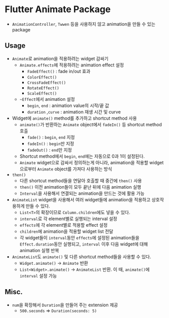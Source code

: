 # Flutter Animate Package

- `AnimationController`, `Twwen` 등을 사용하지 않고 animation을 만들 수 있는 package

## Usage

- `Animate`로 animation을 적용하려는 widget 감싸기
  - `Animate.effects`에 적용하려는 animation effect 설정
    - `FadeEffect()` : fade in/out 효과
    - `ColorEffect()`
    - `CrossFadeEffect()`
    - `RotateEffect()`
    - `ScaleEffect()`
  - `~Effect`에서 animation 설정
    - `begin`, `end` : animation value의 시작/끝 값
    - `duration` ,`curve` : animation 재생 시간 및 curve
- Widget에 `animate()` method를 추가하고 shortcut method 사용
  - `animate()`가 반환하는 `Animate` object에서 `fadeIn()` 등 shortcut method 호출
    - `fade()` : `begin`, `end` 지정
    - `fadeIn()` : `begin`만 지정
    - `fadeOut()` : `end`만 지정
  - Shortcut method에서 `begin`, `end`에는 자동으로 0과 1이 설정된다.
  - `Animate` widget으로 감싸서 정의하는게 아니라, animation을 적용할 widget으로부터 `Animate` object를 가져다 사용하는 방식
- `then()`
  - 다른 shortcut method들을 연달아 호출할 때 중간에 `then()` 사용
  - `then()` 이전 animation들이 모두 끝난 뒤에 다음 animation 실행
  - `Interval`을 사용해서 연결되는 animation을 만드는 것에 활용 가능
- `AnimateList` widget을 사용해서 여러 widget들에 animation을 적용하고 상호작용하게 만들 수 있다.
  - `List<T>`의 확장이므로 `Column.children`에도 넣을 수 있다.
  - `interval`로 각 element별로 실행되는 interval 설정
  - `effects`에 각 element별로 적용할 effect 설정
  - `children`에 animation을 적용할 widget list 전달
  - 각 widget들이 `interval`동안 `effects`에 설정된 animation들을 `Effect.duration`동안 실행되고, `interval` 이후 다음 widget에 대해 animation 실행 반복
- `AnimateList`도 `animate()` 및 다른 shortcut method들을 사용할 수 있다.
  - `Widget.animate()` -> `Animate` 반환
  - `List<Widget>.animate()` -> `AnimateList` 반환. 이 때, `animate()`에 `interval` 설정 가능

## Misc.

- `num`을 확장해서 `Duration`을 만들어 주는 extension 제공
  - `500.seconds` => `Duration(seconds: 5)`
